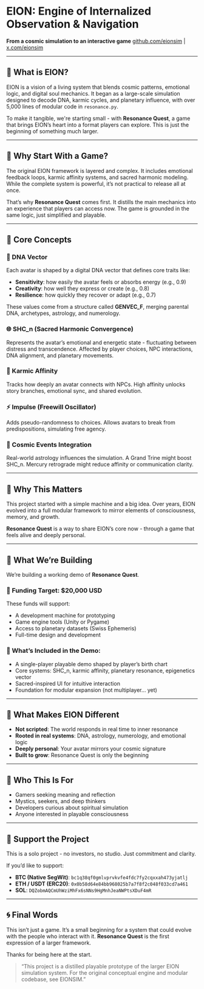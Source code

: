 # EION: Engine of Internalized Observation & Navigation

**From a cosmic simulation to an interactive game**
[github.com/eionsim](https://github.com/eionsim) | [x.com/eionsim](https://x.com/eionsim)

---

## 🌌 What is EION?

EION is a vision of a living system that blends cosmic patterns, emotional logic, and digital soul mechanics. It began as a large-scale simulation designed to decode DNA, karmic cycles, and planetary influence, with over 5,000 lines of modular code in `resonance.py`.

To make it tangible, we're starting small - with **Resonance Quest**, a game that brings EION’s heart into a format players can explore. This is just the beginning of something much larger.

---

## 🎯 Why Start With a Game?

The original EION framework is layered and complex. It includes emotional feedback loops, karmic affinity systems, and sacred harmonic modeling. While the complete system is powerful, it’s not practical to release all at once.

That’s why **Resonance Quest** comes first. It distills the main mechanics into an experience that players can access now. The game is grounded in the same logic, just simplified and playable.

---

## 🔧 Core Concepts

### 🔬 DNA Vector

Each avatar is shaped by a digital DNA vector that defines core traits like:

* **Sensitivity**: how easily the avatar feels or absorbs energy (e.g., 0.9)
* **Creativity**: how well they express or create (e.g., 0.8)
* **Resilience**: how quickly they recover or adapt (e.g., 0.7)

These values come from a structure called **GENVEC\_F**, merging parental DNA, archetypes, astrology, and numerology.

### 🌐 SHC\_n (Sacred Harmonic Convergence)

Represents the avatar’s emotional and energetic state - fluctuating between distress and transcendence. Affected by player choices, NPC interactions, DNA alignment, and planetary movements.

### 🧬 Karmic Affinity

Tracks how deeply an avatar connects with NPCs. High affinity unlocks story branches, emotional sync, and shared evolution.

### ⚡ Impulse (Freewill Oscillator)

Adds pseudo-randomness to choices. Allows avatars to break from predispositions, simulating free agency.

### 🌠 Cosmic Events Integration

Real-world astrology influences the simulation. A Grand Trine might boost SHC\_n. Mercury retrograde might reduce affinity or communication clarity.

---

## 🌱 Why This Matters

This project started with a simple machine and a big idea. Over years, EION evolved into a full modular framework to mirror elements of consciousness, memory, and growth.

**Resonance Quest** is a way to share EION’s core now - through a game that feels alive and deeply personal.

---

## 🔨 What We’re Building

We’re building a working demo of **Resonance Quest**.

### 🧾 Funding Target: \$20,000 USD

These funds will support:

* A development machine for prototyping
* Game engine tools (Unity or Pygame)
* Access to planetary datasets (Swiss Ephemeris)
* Full-time design and development

### 🧩 What’s Included in the Demo:

* A single-player playable demo shaped by player’s birth chart
* Core systems: SHC\_n, karmic affinity, planetary resonance, epigenetics vector
* Sacred-inspired UI for intuitive interaction
* Foundation for modular expansion (not multiplayer… yet)

---

## 💎 What Makes EION Different

* **Not scripted**: The world responds in real time to inner resonance
* **Rooted in real systems**: DNA, astrology, numerology, and emotional logic
* **Deeply personal**: Your avatar mirrors your cosmic signature
* **Built to grow**: Resonance Quest is only the beginning

---

## 🧠 Who This Is For

* Gamers seeking meaning and reflection
* Mystics, seekers, and deep thinkers
* Developers curious about spiritual simulation
* Anyone interested in playable consciousness

---

## 🤝 Support the Project

This is a solo project - no investors, no studio. Just commitment and clarity.

If you’d like to support:

* **BTC (Native SegWit)**: `bc1q38qf0gmlvprvkvfe4fdc7fy2cqxxah473yjatlj`
* **ETH / USDT (ERC20)**: `0x0b58d64e84bb968025b7a7f8f2c048f033cd7a461`
* **SOL**: `DQZobmAQCmUhWziMhFx6sNNs9HgMnhJeaNWPtsXDuF4mR`

---

## 🌀 Final Words

This isn’t just a game. It’s a small beginning for a system that could evolve with the people who interact with it. **Resonance Quest** is the first expression of a larger framework.

Thanks for being here at the start.

> “This project is a distilled playable prototype of the larger EION simulation system. For the original conceptual engine and modular codebase, see EIONSIM.”
